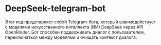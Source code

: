 # DeepSeek-telegram-bot
Этот код представляет собой Telegram-бота, который взаимодействует с моделями искусственного интеллекта (ИИ) DeepSeek через API OpenRouter. Бот способен поддерживать диалог с пользователем, переключаться между моделями и очищать контекст диалога.
